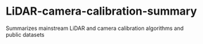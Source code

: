 # LiDAR-camera-calibration-summary
Summarizes mainstream LiDAR and camera calibration algorithms and public datasets
